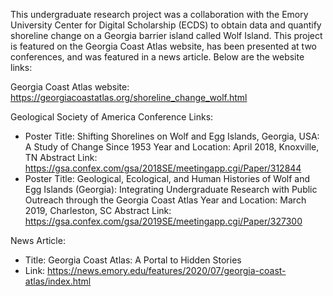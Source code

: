 This undergraduate research project was a collaboration with the Emory University Center for Digital Scholarship (ECDS) to obtain
data and quantify shoreline change on a Georgia barrier island called Wolf Island.  This project is featured on the Georgia
Coast Atlas website, has been presented at two conferences, and was featured in a news article.  Below are the website links:

Georgia Coast Atlas website: https://georgiacoastatlas.org/shoreline_change_wolf.html

Geological Society of America Conference Links: 
  - Poster Title: Shifting Shorelines on Wolf and Egg Islands, Georgia, USA: A Study of Change Since 1953
    Year and Location: April 2018, Knoxville, TN
    Abstract Link: https://gsa.confex.com/gsa/2018SE/meetingapp.cgi/Paper/312844
  - Poster Title: Geological, Ecological, and Human Histories of Wolf and Egg Islands (Georgia): Integrating Undergraduate Research with
                  Public Outreach through the Georgia Coast Atlas
    Year and Location: March 2019, Charleston, SC
    Abstract Link: https://gsa.confex.com/gsa/2019SE/meetingapp.cgi/Paper/327300
    
News Article:
  - Title: Georgia Coast Atlas: A Portal to Hidden Stories
  - Link: https://news.emory.edu/features/2020/07/georgia-coast-atlas/index.html
      

